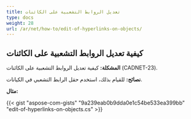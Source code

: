 ```yaml
---
title: تعديل الروابط التشعبية على الكائنات 
type: docs
weight: 28
url: /ar/net/how-to/edit-of-hyperlinks-on-objects/
---
```


## **كيفية تعديل الروابط التشعبية على الكائنات**

**المشكلة:** كيفية تعديل الروابط التشعبية على الكائنات (CADNET-23).

**نصائح:** للقيام بذلك، استخدم حقل الرابط التشعبي في الكيانات.

**مثال:**

{{< gist "aspose-com-gists" "9a239eab0b9dda0e1c54be533ea399bb" "edit-of-hyperlinks-on-objects.cs" >}}
